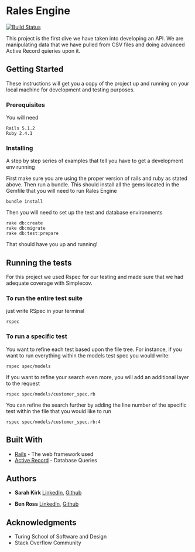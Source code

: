 # Rales Engine

[![Build Status](https://semaphoreci.com/api/v1/adamgunther1/rales_engine/branches/master/shields_badge.svg)](https://semaphoreci.com/adamgunther1/rales_engine)

This project is the first dive we have taken into developing an API. We are manipulating data that we have pulled from CSV files and doing advanced Active Record quieries upon it.

## Getting Started

These instructions will get you a copy of the project up and running on your local machine for development and testing purposes.

### Prerequisites

You will need

```
Rails 5.1.2
Ruby 2.4.1
```

### Installing

A step by step series of examples that tell you have to get a development env running

First make sure you are using the proper version of rails and ruby as stated above. Then run a bundle. This should install all the gems located in the Gemfile that you will need to run Rales Engine

```
bundle install
```

Then you will need to set up the test and database environments

```
rake db:create
rake db:migrate
rake db:test:prepare
```

That should have you up and running!

## Running the tests

For this project we used Rspec for our testing and made sure that we had adequate coverage with Simplecov.

### To run the entire test suite

just write RSpec in your terminal

```
rspec
```

### To run a specific test

You want to refine each test based upon the file tree. For instance, if you want to run everything within the models test spec you would write:

```
rspec spec/models
```
If you want to refine your search even more, you will add an additional layer to the request

```
rspec spec/models/customer_spec.rb
```

You can refine the search further by adding the line number of the specific test within the file that you would like to run

```
rspec spec/models/customer_spec.rb:4
```

## Built With

* [Rails](http://rubyonrails.org/) - The web framework used
* [Active Record](http://guides.rubyonrails.org/active_record_basics.html) - Database Queries


## Authors

* **Sarah Kirk** [LinkedIn](https://www.linkedin.com/in/sarahelizabethkirk/), [Github](https://github.com/sarahdactyl71)

* **Ben Ross** [LinkedIn](https://www.linkedin.com/in/benjamin-james-ross/), [Github](https://github.com/Benja-Ross)


## Acknowledgments

* Turing School of Software and Design
* Stack Overflow Community
